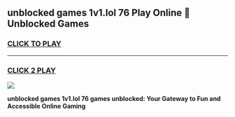 
## unblocked games 1v1.lol 76 Play Online 👋 Unblocked Games
<h3>
<a href="https://premium.freeplayer.one?title=unblocked_games_1v1.lol_76&ref=19F">CLICK TO PLAY</a></h3>
<hr>

<h3>
<a href="https://premium.freeplayer.one?title=unblocked_games_1v1.lol_76&ref=19F">CLICK 2 PLAY</a>
  
</h3>

<a href="https://premium.freeplayer.one?title=unblocked_games_1v1.lol_76&ref=19F"><img src="https://clearcache.store/games.png"></a>


**unblocked games 1v1.lol 76 games unblocked: Your Gateway to Fun and Accessible Online Gaming**
